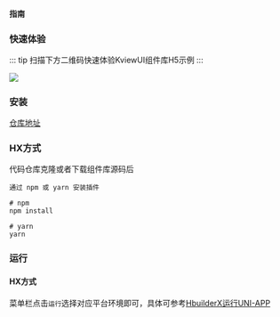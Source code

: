 #### <span class="text-lg text-gray-500 font-normal">指南</span>

### 快速体验

<div class="w-screen"></div>

::: tip
扫描下方二维码快速体验KviewUI组件库H5示例
:::

<img class="!w-55 !h-55" src="/qrcode/h5.png" />

### 安装

[仓库地址](https://gitee.com/bad_-code/kviewui)

### HX方式
代码仓库克隆或者下载组件库源码后
```shell
通过 npm 或 yarn 安装插件

# npm
npm install

# yarn
yarn

```

### 运行

#### HX方式
菜单栏点击`运行`选择对应平台环境即可，具体可参考[HbuilderX运行UNI-APP](https://uniapp.dcloud.net.cn/quickstart-hx.html#%E8%BF%90%E8%A1%8Cuni-app)